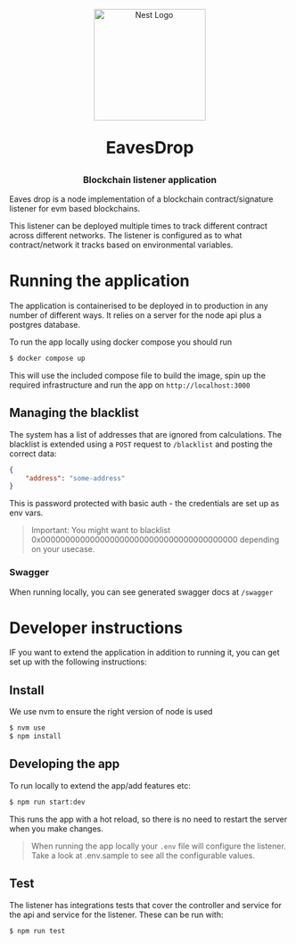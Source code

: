 <p align="center">
  <a href="http://nestjs.com/" target="blank"><img src="https://www.svgrepo.com/show/452445/ear.svg" width="200" alt="Nest Logo" /></a>
</p>

<p style="font-size: 30px; font-weight: bold" align="center">
 EavesDrop
</p>

<p style="font-size: 16px; font-weight: bold" align="center">
Blockchain listener application
</p>


Eaves drop is a node implementation of a blockchain contract/signature listener for evm based blockchains.

This listener can be deployed multiple times to track different contract across different networks. 
The listener is configured as to what contract/network it tracks based on environmental variables.

# Running the application
The application is containerised to be deployed in to production in any number of different ways.
It relies on a server for the node api plus a postgres database.

To run the app locally using docker compose you should run

```bash
$ docker compose up
```

This will use the included compose file to build the image, 
spin up the required infrastructure and run the app on `http://localhost:3000`

## Managing the blacklist
The system has a list of addresses that are ignored from calculations. The blacklist is extended
using a `POST` request to `/blacklist` and posting the correct data:
```json
{
    "address": "some-address"
}
```
This is password protected with basic auth - the credentials are set up as env vars.

> Important: You might want to blacklist 0x0000000000000000000000000000000000000000 depending on your usecase.

### Swagger
When running locally, you can see generated swagger docs at `/swagger`

# Developer instructions
IF you want to extend the application in addition to running it, 
you can get set up with the following instructions:

## Install
We use nvm to ensure the right version of node is used
```bash
$ nvm use 
$ npm install
```

## Developing the app
To run locally to extend the app/add features etc:

```bash
$ npm run start:dev
```
This runs the app with a hot reload, so there is no need to restart the server when you make changes.

> When running the app locally your `.env` file will configure the listener.
Take a look at .env.sample to see all the configurable values.

## Test
The listener has integrations tests that cover the controller and service for the api and service for the listener.
These can be run with:

```bash
$ npm run test
```
